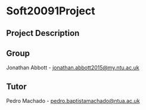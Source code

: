 # Soft20091Project
## Project Description
## Group
Jonathan Abbott - jonathan.abbott2015@my.ntu.ac.uk
## Tutor
Pedro Machado - pedro.baptistamachado@ntua.ac.uk
